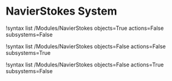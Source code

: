 <!-- MOOSE Documentation Stub: Remove this when content is added. -->


# NavierStokes System

!syntax list /Modules/NavierStokes objects=True actions=False subsystems=False

!syntax list /Modules/NavierStokes objects=False actions=False subsystems=True

!syntax list /Modules/NavierStokes objects=False actions=True subsystems=False

